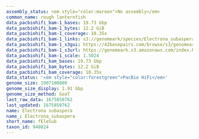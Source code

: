 ```yaml
---
assembly_status: <em style="color:maroon">No assembly</em>
common_name: rough lanternfish
data_pacbiohifi_bam-1_bases: 19.73 Gbp
data_pacbiohifi_bam-1_bytes: 12.2 GiB
data_pacbiohifi_bam-1_coverage: 10.35x
data_pacbiohifi_bam-1_links: s3://genomeark/species/Electrona_subaspera/fEleSub1/genomic_data/pacbio_hifi/<br>
data_pacbiohifi_bam-1_s3gui: https://42basepairs.com/browse/s3/genomeark/species/Electrona_subaspera/fEleSub1/genomic_data/pacbio_hifi/
data_pacbiohifi_bam-1_s3url: https://genomeark.s3.amazonaws.com/index.html?prefix=species/Electrona_subaspera/fEleSub1/genomic_data/pacbio_hifi/
data_pacbiohifi_bam-1_scale: 1.5024
data_pacbiohifi_bam_bases: 19.73 Gbp
data_pacbiohifi_bam_bytes: 12.2 GiB
data_pacbiohifi_bam_coverage: 10.35x
data_status: '<em style="color:forestgreen">PacBio HiFi</em>'
genome_size: 1907100000
genome_size_display: 1.91 Gbp
genome_size_method: GoaT
last_raw_data: 1675850762
last_updated: 1675850762
name: Electrona subaspera
name_: Electrona_subaspera
short_name: fEleSub
taxon_id: 948024
---
```

